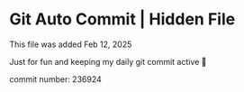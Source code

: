 # Git Auto Commit | Hidden File

This file was added Feb 12, 2025

Just for fun and keeping my daily git commit active 🤪

commit number: 236924
